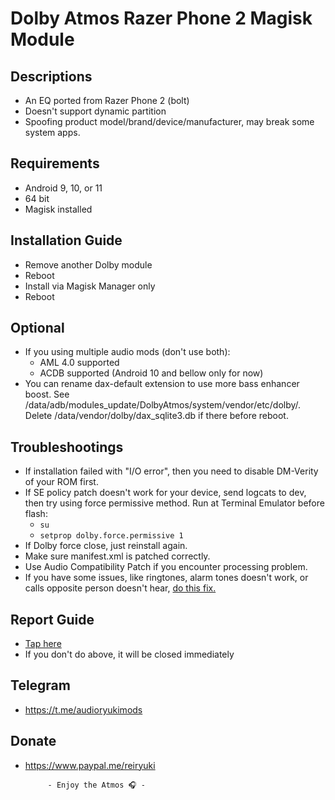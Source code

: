 # Dolby Atmos Razer Phone 2 Magisk Module

## Descriptions
- An EQ ported from Razer Phone 2 (bolt)
- Doesn't support dynamic partition
- Spoofing product model/brand/device/manufacturer, may break some system apps.

## Requirements
- Android 9, 10, or 11
- 64 bit
- Magisk installed

## Installation Guide
- Remove another Dolby module
- Reboot
- Install via Magisk Manager only
- Reboot

## Optional
- If you using multiple audio mods (don't use both):
  - AML 4.0 supported
  - ACDB supported (Android 10 and bellow only for now)
- You can rename dax-default extension to use more bass enhancer boost. See /data/adb/modules_update/DolbyAtmos/system/vendor/etc/dolby/. Delete /data/vendor/dolby/dax_sqlite3.db if there before reboot.

## Troubleshootings
- If installation failed with "I/O error", then you need to disable DM-Verity of your ROM first.
- If SE policy patch doesn't work for your device, send logcats to dev, then try using force permissive method.
  Run at Terminal Emulator before flash:
  - `su`
  - `setprop dolby.force.permissive 1`
- If Dolby force close, just reinstall again.
- Make sure manifest.xml is patched correctly.
- Use Audio Compatibility Patch if you encounter processing problem.
- If you have some issues, like ringtones, alarm tones doesn't work, or calls opposite person doesn't hear, [do this fix.](https://t.me/audioryukimods/543)

## Report Guide
- [Tap here](https://t.me/audioryukimods/2618)
- If you don't do above, it will be closed immediately

## Telegram
- https://t.me/audioryukimods

## Donate
- https://www.paypal.me/reiryuki




           - Enjoy the Atmos 🎧 -
